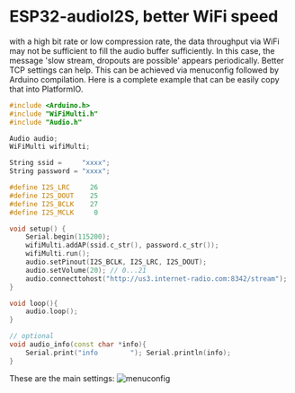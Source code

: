 # ESP32-audioI2S, better WiFi speed
with a high bit rate or low compression rate, the data throughput via WiFi may not be sufficient to fill the audio buffer sufficiently. In this case, the message 'slow stream, dropouts are possible' appears periodically. Better TCP settings can help. This can be achieved via menuconfig followed by Arduino compilation.
Here is a complete example that can be easily copy that into PlatformIO.


````c++
#include <Arduino.h>
#include "WiFiMulti.h"
#include "Audio.h"

Audio audio;
WiFiMulti wifiMulti;

String ssid =     "xxxx";
String password = "xxxx";

#define I2S_LRC     26
#define I2S_DOUT    25
#define I2S_BCLK    27
#define I2S_MCLK     0

void setup() {
    Serial.begin(115200);
    wifiMulti.addAP(ssid.c_str(), password.c_str());
    wifiMulti.run();
    audio.setPinout(I2S_BCLK, I2S_LRC, I2S_DOUT);
    audio.setVolume(20); // 0...21
    audio.connecttohost("http://us3.internet-radio.com:8342/stream");
}

void loop(){
    audio.loop();
}

// optional
void audio_info(const char *info){
    Serial.print("info        "); Serial.println(info);
}


````



These are the main settings:
![menuconfig](https://github.com/schreibfaul1/ESP32-audioI2S/blob/master/examples/Better_WiFi_throughput/better_WiFi_throughput.jpeg)

